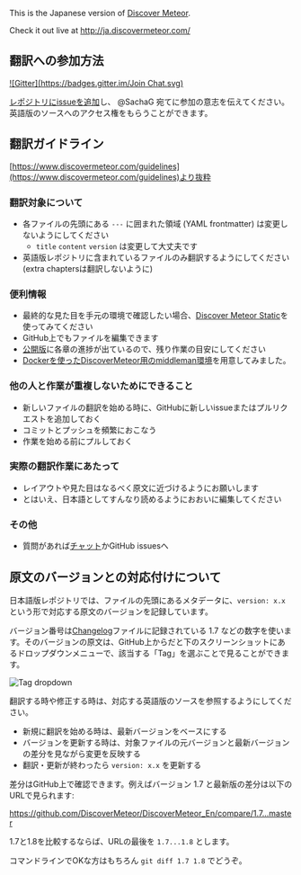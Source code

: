 This is the Japanese version of [Discover Meteor](http://discovermeteor.com).

Check it out live at http://ja.discovermeteor.com/

## 翻訳への参加方法
[![Gitter](https://badges.gitter.im/Join Chat.svg)](https://gitter.im/DiscoverMeteor/DiscoverMeteor_Ja?utm_source=badge&utm_medium=badge&utm_campaign=pr-badge&utm_content=badge)

[レポジトリにissueを追加](https://github.com/DiscoverMeteor/DiscoverMeteor_Ja/issues/new)し、 @SachaG 宛てに参加の意志を伝えてください。英語版のソースへのアクセス権をもらうことができます。

## 翻訳ガイドライン

[https://www.discovermeteor.com/guidelines](https://www.discovermeteor.com/guidelines)より抜粋

### 翻訳対象について

 * 各ファイルの先頭にある `---` に囲まれた領域 (YAML frontmatter) は変更しないようにしてください
   * `title` `content` `version` は変更して大丈夫です
 * 英語版レポジトリに含まれているファイルのみ翻訳するようにしてください (extra chaptersは翻訳しないように)

### 便利情報

 * 最終的な見た目を手元の環境で確認したい場合、[Discover Meteor Static](https://github.com/DiscoverMeteor/DiscoverMeteorStatic)を使ってみてください
 * GitHub上でもファイルを編集できます
 * [公開版](http://ja.discovermeteor.com/)に各章の進捗が出ているので、残り作業の目安にしてください
 * [Dockerを使ったDiscoverMeteor用のmiddleman環境](https://github.com/m0a/middleman4DM)を用意してみました。

### 他の人と作業が重複しないためにできること

 * 新しいファイルの翻訳を始める時に、GitHubに新しいissueまたはプルリクエストを追加しておく
 * コミットとプッシュを頻繁におこなう
 * 作業を始める前にプルしておく

### 実際の翻訳作業にあたって

 * レイアウトや見た目はなるべく原文に近づけるようにお願いします
 * とはいえ、日本語としてすんなり読めるようにおおいに編集してください

### その他

 * 質問があれば[チャット](https://gitter.im/DiscoverMeteor)かGitHub issuesへ

## 原文のバージョンとの対応付けについて

日本語版レポジトリでは、ファイルの先頭にあるメタデータに、`version: x.x` という形で対応する原文のバージョンを記録しています。

バージョン番号は[Changelog](https://github.com/DiscoverMeteor/DiscoverMeteor_En/blob/master/b-changelog.md.erb)ファイルに記録されている 1.7 などの数字を使います。そのバージョンの原文は、GitHub上からだと下のスクリーンショットにあるドロップダウンメニューで、該当する「Tag」を選ぶことで見ることができます。

![Tag dropdown](https://cloud.githubusercontent.com/assets/21108/4913481/a0dd4238-64b2-11e4-828b-4fba6339be75.png)

翻訳する時や修正する時は、対応する英語版のソースを参照するようにしてください。

- 新規に翻訳を始める時は、最新バージョンをベースにする
- バージョンを更新する時は、対象ファイルの元バージョンと最新バージョンの差分を見ながら変更を反映する
- 翻訳・更新が終わったら `version: x.x` を更新する

差分はGitHub上で確認できます。例えばバージョン 1.7 と最新版の差分は以下のURLで見られます:

https://github.com/DiscoverMeteor/DiscoverMeteor_En/compare/1.7...master

1.7と1.8を比較するならば、URLの最後を `1.7...1.8` とします。

コマンドラインでOKな方はもちろん `git diff 1.7 1.8` でどうぞ。
